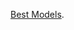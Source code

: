  <a href="https://drive.google.com/drive/folders/1nJcze2Q8MHcZX3C2avaCHy5ud2Ip1USM?usp=drive_link">Best Models</a>.
